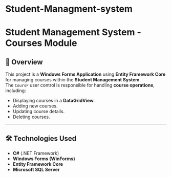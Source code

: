 # Student-Managment-system
# Student Management System - Courses Module

## 📌 Overview
This project is a **Windows Forms Application** using **Entity Framework Core** for managing courses within the **Student Management System**.  
The `CoursF` user control is responsible for handling **course operations**, including:
- Displaying courses in a **DataGridView**.
- Adding new courses.
- Updating course details.
- Deleting courses.

---

## 🛠️ Technologies Used
- **C#** (.NET Framework)
- **Windows Forms (WinForms)**
- **Entity Framework Core**
- **Microsoft SQL Server**



